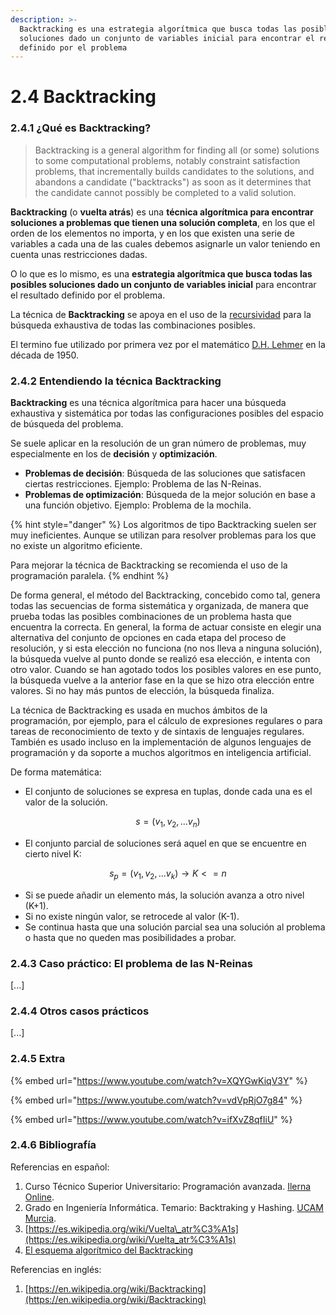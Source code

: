 ```yaml
---
description: >-
  Backtracking es una estrategia algorítmica que busca todas las posibles
  soluciones dado un conjunto de variables inicial para encontrar el resultado
  definido por el problema
---
```


# 2.4 Backtracking

### 2.4.1 ¿Qué es Backtracking?

> Backtracking is a general algorithm for finding all \(or some\) solutions to some computational problems, notably constraint satisfaction problems, that incrementally builds candidates to the solutions, and abandons a candidate \("backtracks"\) as soon as it determines that the candidate cannot possibly be completed to a valid solution.

**Backtracking** \(o **vuelta atrás**\) es una **técnica algorítmica para encontrar soluciones a problemas que tienen una solución completa**, en los que el orden de los elementos no importa, y en los que existen una serie de variables a cada una de las cuales debemos asignarle un valor teniendo en cuenta unas restricciones dadas.

O lo que es lo mismo, es una **estrategia algorítmica que busca todas las posibles soluciones dado un conjunto de variables inicial** para encontrar el resultado definido por el problema.

La técnica de **Backtracking** se apoya en el uso de la [recursividad](2.3-recursividad.md) para la búsqueda exhaustiva de todas las combinaciones posibles.

El termino fue utilizado por primera vez por el matemático [D.H. Lehmer](https://es.wikipedia.org/wiki/Derrick_Henry_Lehmer) en la década de 1950.

### 2.4.2 Entendiendo la técnica Backtracking

**Backtracking** es una técnica algorítmica para hacer una búsqueda exhaustiva y sistemática por todas las configuraciones posibles del espacio de búsqueda del problema.

Se suele aplicar en la resolución de un gran número de problemas, muy especialmente en los de **decisión** y **optimización**.

* **Problemas de decisión**: Búsqueda de las soluciones que satisfacen ciertas restricciones. Ejemplo: Problema de las N-Reinas.
* **Problemas de optimización**: Búsqueda de la mejor solución en base a una función objetivo. Ejemplo: Problema de la mochila.

{% hint style="danger" %}
Los algoritmos de tipo Backtracking suelen ser muy ineficientes. Aunque se utilizan para resolver problemas para los que no existe un algoritmo eficiente.

Para mejorar la técnica de Backtracking se recomienda el uso de la programación paralela.
{% endhint %}

De forma general, el método del Backtracking, concebido como tal, genera todas las secuencias de forma sistemática y organizada, de manera que prueba todas las posibles combinaciones de un problema hasta que encuentra la correcta. En general, la forma de actuar consiste en elegir una alternativa del conjunto de opciones en cada etapa del proceso de resolución, y si esta elección no funciona \(no nos lleva a ninguna solución\), la búsqueda vuelve al punto donde se realizó esa elección, e intenta con otro valor. Cuando se han agotado todos los posibles valores en ese punto, la búsqueda vuelve a la anterior fase en la que se hizo otra elección entre valores. Si no hay más puntos de elección, la búsqueda finaliza.

La técnica de Backtracking es usada en muchos ámbitos de la programación, por ejemplo, para el cálculo de expresiones regulares o para tareas de reconocimiento de texto y de sintaxis de lenguajes regulares. También es usado incluso en la implementación de algunos lenguajes de programación y da soporte a muchos algoritmos en inteligencia artificial.

De forma matemática:

* El conjunto de soluciones se expresa en tuplas, donde cada una es el valor de la solución.

$$
s = (v_1, v_2, ... v_n)
$$

* El conjunto parcial de soluciones será aquel en que se encuentre en cierto nivel K:

$$
s_p = (v_1, v_2, ... v_k) → K <= n
$$

* Si se puede añadir un elemento más, la solución avanza a otro nivel \(K+1\).
* Si no existe ningún valor, se retrocede al valor \(K-1\).
* Se continua hasta que una solución parcial sea una solución al problema o hasta que no queden mas posibilidades a probar.

### 2.4.3 Caso práctico: El problema de las N-Reinas

\[...\]

### 2.4.4 Otros casos prácticos

\[...\]

### 2.4.5 Extra

{% embed url="https://www.youtube.com/watch?v=XQYGwKiqV3Y" %}

{% embed url="https://www.youtube.com/watch?v=vdVpRjO7g84" %}

{% embed url="https://www.youtube.com/watch?v=ifXvZ8qfIiU" %}

### 2.4.6 Bibliografía

Referencias en español:

1. Curso Técnico Superior Universitario: Programación avanzada. [Ilerna Online](https://www.ilerna.es/es/fp-universidad/programacion-avanzada-tecnico-superior-universitario-484).
2. Grado en Ingeniería Informática. Temario: Backtraking y Hashing. [UCAM Murcia](https://online.ucam.edu/estudios/grados/informatica-a-distancia).
3. [https://es.wikipedia.org/wiki/Vuelta\_atr%C3%A1s](https://es.wikipedia.org/wiki/Vuelta_atr%C3%A1s)
4. [El esquema algorítmico del Backtracking](https://openlibra.com/es/book/el-esquema-algoritmico-del-backtraking)

Referencias en inglés:

1. [https://en.wikipedia.org/wiki/Backtracking](https://en.wikipedia.org/wiki/Backtracking)

